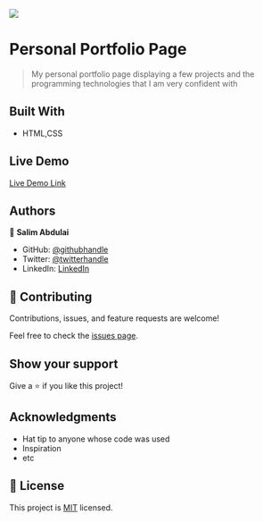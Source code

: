 ![](https://img.shields.io/badge/Microverse-blueviolet)

# Personal Portfolio Page

> My personal portfolio page displaying a few projects and the programming technologies that I am very confident with


## Built With

- HTML,CSS

## Live Demo

[Live Demo Link](https://rayhantabase.github.io/Portfolio/)

## Authors

👤 **Salim Abdulai**

- GitHub: [@githubhandle](https://github.com/githubhandle)
- Twitter: [@twitterhandle](https://twitter.com/twitterhandle)
- LinkedIn: [LinkedIn](https://linkedin.com/in/linkedinhandle)

## 🤝 Contributing

Contributions, issues, and feature requests are welcome!

Feel free to check the [issues page](../../issues/).

## Show your support

Give a ⭐️ if you like this project!

## Acknowledgments

- Hat tip to anyone whose code was used
- Inspiration
- etc

## 📝 License

This project is [MIT](./MIT.md) licensed.
